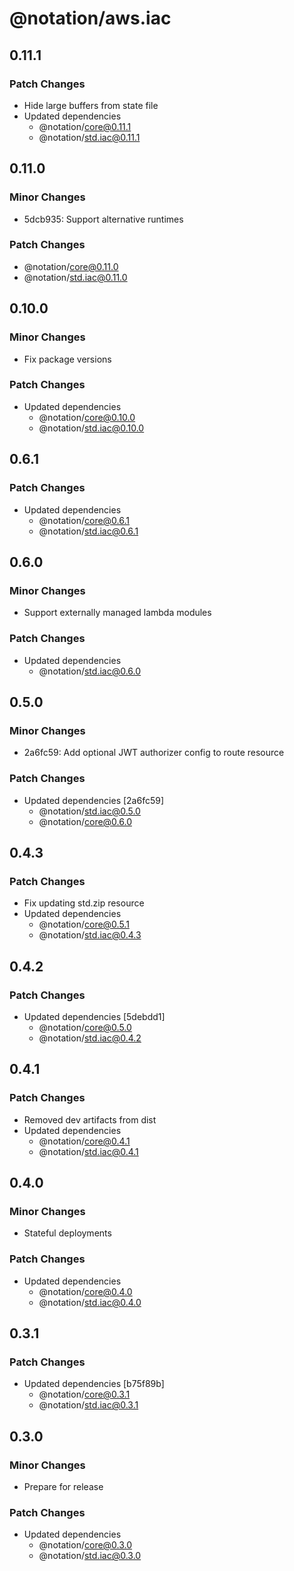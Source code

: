 # @notation/aws.iac

## 0.11.1

### Patch Changes

- Hide large buffers from state file
- Updated dependencies
  - @notation/core@0.11.1
  - @notation/std.iac@0.11.1

## 0.11.0

### Minor Changes

- 5dcb935: Support alternative runtimes

### Patch Changes

- @notation/core@0.11.0
- @notation/std.iac@0.11.0

## 0.10.0

### Minor Changes

- Fix package versions

### Patch Changes

- Updated dependencies
  - @notation/core@0.10.0
  - @notation/std.iac@0.10.0

## 0.6.1

### Patch Changes

- Updated dependencies
  - @notation/core@0.6.1
  - @notation/std.iac@0.6.1

## 0.6.0

### Minor Changes

- Support externally managed lambda modules

### Patch Changes

- Updated dependencies
  - @notation/std.iac@0.6.0

## 0.5.0

### Minor Changes

- 2a6fc59: Add optional JWT authorizer config to route resource

### Patch Changes

- Updated dependencies [2a6fc59]
  - @notation/std.iac@0.5.0
  - @notation/core@0.6.0

## 0.4.3

### Patch Changes

- Fix updating std.zip resource
- Updated dependencies
  - @notation/core@0.5.1
  - @notation/std.iac@0.4.3

## 0.4.2

### Patch Changes

- Updated dependencies [5debdd1]
  - @notation/core@0.5.0
  - @notation/std.iac@0.4.2

## 0.4.1

### Patch Changes

- Removed dev artifacts from dist
- Updated dependencies
  - @notation/core@0.4.1
  - @notation/std.iac@0.4.1

## 0.4.0

### Minor Changes

- Stateful deployments

### Patch Changes

- Updated dependencies
  - @notation/core@0.4.0
  - @notation/std.iac@0.4.0

## 0.3.1

### Patch Changes

- Updated dependencies [b75f89b]
  - @notation/core@0.3.1
  - @notation/std.iac@0.3.1

## 0.3.0

### Minor Changes

- Prepare for release

### Patch Changes

- Updated dependencies
  - @notation/core@0.3.0
  - @notation/std.iac@0.3.0
